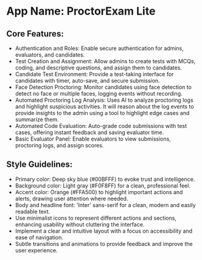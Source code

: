 # **App Name**: ProctorExam Lite

## Core Features:

- Authentication and Roles: Enable secure authentication for admins, evaluators, and candidates.
- Test Creation and Assignment: Allow admins to create tests with MCQs, coding, and descriptive questions, and assign them to candidates.
- Candidate Test Environment: Provide a test-taking interface for candidates with timer, auto-save, and secure submission.
- Face Detection Proctoring: Monitor candidates using face detection to detect no face or multiple faces, logging events without recording.
- Automated Proctoring Log Analysis: Uses AI to analyze proctoring logs and highlight suspicious activities. It will reason about the log events to provide insights to the admin using a tool to highlight edge cases and summarize them.
- Automated Code Evaluation: Auto-grade code submissions with test cases, offering instant feedback and saving evaluator time.
- Basic Evaluator Panel: Enable evaluators to view submissions, proctoring logs, and assign scores.

## Style Guidelines:

- Primary color: Deep sky blue (#00BFFF) to evoke trust and intelligence.
- Background color: Light gray (#F0F8FF) for a clean, professional feel.
- Accent color: Orange (#FFA500) to highlight important actions and alerts, drawing user attention where needed.
- Body and headline font: 'Inter' sans-serif for a clean, modern and easily readable text.
- Use minimalist icons to represent different actions and sections, enhancing usability without cluttering the interface.
- Implement a clear and intuitive layout with a focus on accessibility and ease of navigation.
- Subtle transitions and animations to provide feedback and improve the user experience.